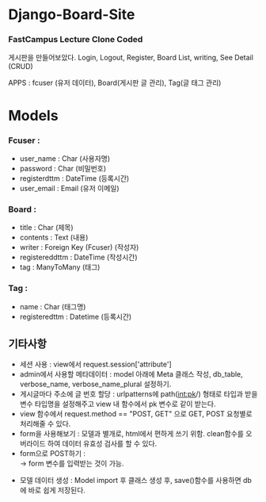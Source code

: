 # Django-Board-Site

### FastCampus Lecture Clone Coded

게시판을 만들어보았다. Login, Logout, Register, Board List, writing, See Detail (CRUD)

APPS : fcuser (유저 데이터), Board(게시판 글 관리), Tag(글 태그 관리)

# Models
 ### Fcuser :
- user_name : Char (사용자명)
- password : Char (비밀번호)
- registerdttm : DateTime (등록시간)
- user_email : Email (유저 이메일)
  
 ### Board :
- title : Char (제목)
- contents : Text (내용)
- writer : Foreign Key (Fcuser) (작성자)
- registereddttm : DateTime (작성시간)
- tag : ManyToMany (태그)
   
 ### Tag :
- name : Char (태그명)
- registeredttm : Datetime (등록시간)
   
## 기타사항
- 세션 사용 : view에서 request.session['attribute']
- admin에서 사용할 메타데이터 : model 아래에 Meta 클래스 작성, db_table, verbose_name, verbose_name_plural 설정하기.
- 게시글마다 주소에 글 번호 할당 : urlpatterns에 path(<int:pk>/) 형태로 타입과 받을 변수 타입명을 설정해주고 view 내 함수에서 pk 변수로 같이 받는다.
- view 함수에서 request.method == "POST, GET" 으로 GET, POST 요청별로 처리해줄 수 있다.
- form을 사용해보기 : 모델과 별개로, html에서 편하게 쓰기 위함. clean함수를 오버라이드 하여 데이터 유효성 검사를 할 수 있다.
- form으로 POST하기 : <form method="POST" action="."> -> form 변수를 입력받는 것이 가능.
- 모델 데이터 생성 : Model import 후 클래스 생성 후, save()함수를 사용하면 db에 바로 쉽게 저장된다.
   

   
   
